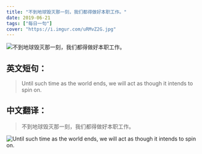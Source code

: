 ```yaml
---
title: "不到地球毁灭那一刻，我们都得做好本职工作。"
date: 2019-06-21
tags: ["每日一句"]
cover: "https://i.imgur.com/uRMvZ2G.jpg"
---
```


![不到地球毁灭那一刻，我们都得做好本职工作。](https://i.imgur.com/Eys5EJI.jpg)

## 英文短句：
> Until such time as the world ends, we will act as though it intends to spin on.

<!--more-->

## 中文翻译：
> 不到地球毁灭那一刻，我们都得做好本职工作。

![Until such time as the world ends, we will act as though it intends to spin on.](https://i.imgur.com/ylpTkB1.jpg)

